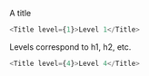 A title

```js
<Title level={1}>Level 1</Title>
```

Levels correspond to h1, h2, etc.

```js
<Title level={4}>Level 4</Title>
```
